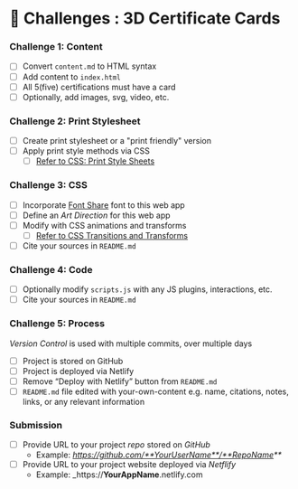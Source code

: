 # 💯 Challenges : 3D Certificate Cards

### Challenge 1: Content

* [ ] Convert `content.md` to HTML syntax
* [ ] Add content to `index.html`
* [ ] All 5(five) certifications must have a card
* [ ] Optionally, add images, svg, video, etc.

### Challenge 2: Print Stylesheet

* [ ] Create print stylesheet or a "print friendly" version
* [ ] Apply print style methods via CSS
  * [ ] [Refer to CSS: Print Style Sheets](https://www.linkedin.com/learning/css-print-style-sheets)

### Challenge 3: CSS

* [ ] Incorporate [Font Share](https://www.fontshare.com/) font to this web app
* [ ] Define an _Art Direction_ for this web app
* [ ] Modify with CSS animations and transforms
  * [ ] [Refer to CSS Transitions and Transforms](https://www.linkedin.com/learning/css-transforms-and-transitions/)
* [ ] Cite your sources in `README.md`

### Challenge 4: Code

* [ ] Optionally modify `scripts.js` with any JS plugins, interactions, etc.
* [ ] Cite your sources in `README.md`

### Challenge 5: Process

_Version Control_ is used with multiple commits, over multiple days

* [ ] Project is stored on GitHub
* [ ] Project is deployed via Netlify
* [ ] Remove “Deploy with Netlify” button from `README.md`
* [ ] `README.md` file edited with your-own-content e.g. name, citations, notes, links, or any relevant information

### Submission

* [ ] Provide URL to your project _repo_ stored on _GitHub_
  * Example: _https://github.com/**YourUserName**/**RepoName**_
* [ ] Provide URL to your project website deployed via _Netflify_
  * Example: \_https://**YourAppName**.netlify.com
